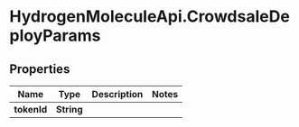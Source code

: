 # HydrogenMoleculeApi.CrowdsaleDeployParams

## Properties
Name | Type | Description | Notes
------------ | ------------- | ------------- | -------------
**tokenId** | **String** |  | 


